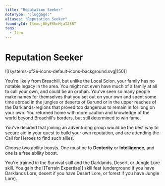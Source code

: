```yaml
---
title: "Reputation Seeker"
noteType: ":luggage:"
aliases: "Reputation Seeker"
foundryId: Item.jUKyESknHjaI28BT
tags:
  - Item
---
```


# Reputation Seeker
![[systems-pf2e-icons-default-icons-background.svg|150]]

You're likely from Breachill, but unlike the Local Scion, your family has no notable legacy in the area. You might not even have much of a family at all to call your own, and could be an orphan. You've seen so many people make names for themselves that you set out on your own and spent some time abroad in the jungles or deserts of Garund or in the upper reaches of the Darklands-regions that proved too dangerous to remain in for long on your own. You returned home with more caution and knowledge of the world beyond Breachill's borders, but still determined to win fame.

You've decided that joining an adventuring group would be the best way to secure aid in your quest to build your own reputation, and are attending the Call for Heroes to find such allies.

Choose two ability boosts. One must be to **Dexterity** or **Intelligence**, and one is a free ability boost.

You're trained in the Survival skill and the Darklands, Desert, or Jungle Lore skill. You gain the [[Terrain Expertise]] skill feat (underground if you have Darklands Lore, desert if you have Desert Lore, or forest if you have Jungle Lore).

